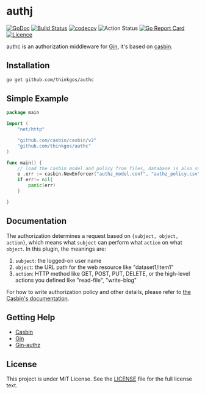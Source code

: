 # authj

[![GoDoc](https://godoc.org/github.com/thinkgos/authc?status.svg)](https://godoc.org/github.com/thinkgos/authc)
[![Build Status](https://travis-ci.org/thinkgos/authc.svg)](https://travis-ci.org/thinkgos/authc)
[![codecov](https://codecov.io/gh/thinkgos/authc/branch/master/graph/badge.svg)](https://codecov.io/gh/thinkgos/authc)
![Action Status](https://github.com/thinkgos/authc/workflows/Go/badge.svg)
[![Go Report Card](https://goreportcard.com/badge/github.com/thinkgos/authc)](https://goreportcard.com/report/github.com/thinkgos/authc)
[![Licence](https://img.shields.io/github/license/thinkgos/authc)](https://raw.githubusercontent.com/thinkgos/authc/master/LICENSE)



authc is an authorization middleware for [Gin](https://github.com/gin-gonic/gin), it's based on
 [casbin](https://github.com/casbin/casbin).

## Installation

```bash
go get github.com/thinkgos/authc
```

## Simple Example

```Go
package main

import (
    "net/http"

    "github.com/casbin/casbin/v2"
    "github.com/thinkgos/authc"
)

func main() {
    // load the casbin model and policy from files, database is also supported.
    e ,err := casbin.NewEnforcer("authz_model.conf", "authz_policy.csv")
    if err!= nil{
        panic(err)    
    }   

}
```

## Documentation

The authorization determines a request based on ``{subject, object, action}``, which means what ``subject`` can perform what ``action`` on what ``object``. In this plugin, the meanings are:

1. ``subject``: the logged-on user name
2. ``object``: the URL path for the web resource like "dataset1/item1"
3. ``action``: HTTP method like GET, POST, PUT, DELETE, or the high-level actions you defined like "read-file", "write-blog"

For how to write authorization policy and other details, please refer to [the Casbin's documentation](https://github.com/casbin/casbin).

## Getting Help

- [Casbin](https://github.com/casbin/casbin)
- [Gin](https://github.com/gin-gonic/gin)
- [Gin-authz](https://github.com/gin-contrib/authz)

## License

This project is under MIT License. See the [LICENSE](LICENSE) file for the full license text.
